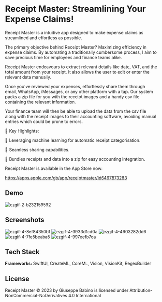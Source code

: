 
# Receipt Master: Streamlining Your Expense Claims!

Receipt Master is a intuitive app designed to make expense claims as streamlined and effortless as possible.

The primary objective behind Receipt Master? Maximizing efficiency in expense claims. By automating a traditionally cumbersome process, I aim to save precious time for employees and finance teams alike.

Receipt Master endeavours to extract relevant details like date, VAT, and the total amount from your receipt. It also allows the user to edit or enter the relevant data manually.

Once you've reviewed your expenses, effortlessly share them through email, WhatsApp, iMessages, or any other platform with a tap. Our system packs a zip file for you with the receipt images and a handy csv file containing the relevant information.

Your finance team will then be able to upload the data from the csv file along with the receipt images to their accounting software, avoiding manual entries which could be prone to errors.

🌟 Key Highlights:

🤖 Leveraging machine learning for automatic receipt categorisation.

🔄 Seamless sharing capabilities.

📂 Bundles receipts and data into a zip for easy accounting integration.

Receipt Master is available in the App Store now:

https://apps.apple.com/gb/app/receiptmaster/id6467873283
## Demo

![ezgif-2-b232159592](https://github.com/Vbabino/ReceiptMasterApp/assets/91137272/bd452fb3-140c-4b64-ab93-702fbb1a51c4)



## Screenshots

![ezgif-4-8ef84350b1](https://github.com/Vbabino/ReceiptMasterApp/assets/91137272/6c9a8217-838c-4ddb-b258-c267180a367b)  ![ezgif-4-3933d1cd0a](https://github.com/Vbabino/ReceiptMasterApp/assets/91137272/a78ba3ad-751b-46b6-9d1f-a49e857c75bd)  ![ezgif-4-4603282dd6](https://github.com/Vbabino/ReceiptMasterApp/assets/91137272/e6d1df9e-51d9-4cb9-84cd-3149369210df)  ![ezgif-4-7fe5beaba5](https://github.com/Vbabino/ReceiptMasterApp/assets/91137272/883e4c9c-c1fd-4406-9acf-8893d7304deb)  ![ezgif-4-997eefb7ca](https://github.com/Vbabino/ReceiptMasterApp/assets/91137272/09ddc05a-8c6c-4505-b5d6-bb1c1150374e)


## Tech Stack

**Frameworks:** SwiftUI, CreateML, CoreML, Vision, VisionKit, RegexBuilder




## License

Receipt Master © 2023 by Giuseppe Babino is licensed under Attribution-NonCommercial-NoDerivatives 4.0 International
